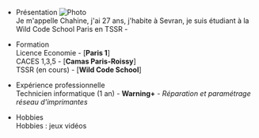 
* Présentation  ![Photo](https://i.ibb.co/HkYHHWG/9p-Z0-Ng6-4.jpg)  
  Je m'appelle Chahine, j'ai 27 ans, j'habite à Sevran, je suis étudiant à la Wild Code School Paris en TSSR - 

* Formation  
  Licence Economie - [**Paris 1**]  
  CACES 1,3,5 - [**Camas Paris-Roissy**]  
  TSSR (en cours) - [**Wild Code School**]  

* Expérience professionnelle  
  Technicien informatique (1 an) - **Warning+** - _Réparation et paramétrage réseau d'imprimantes_

* Hobbies  
  Hobbies : jeux vidéos

